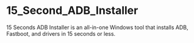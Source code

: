 # 15_Second_ADB_Installer
15 Seconds ADB Installer is an all-in-one Windows tool that installs ADB, Fastboot, and drivers in 15 seconds or less.

